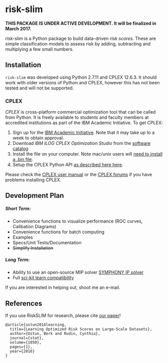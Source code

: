 risk-slim
========

**THIS PACKAGE IS UNDER ACTIVE DEVELOPMENT. It will be finalized in March 2017.** 

risk-slim is a Python package to build data-driven *risk scores*. These are simple classification models to assess risk by adding, subtracting and multiplying a few small numbers.

## Installation 

``risk-slim`` was developed using Python 2.7.11 and CPLEX 12.6.3. It should work with older versions of Python and CPLEX, however this has not been tested and will not be supported.

### CPLEX 

*CPLEX* is cross-platform commercial optimization tool that can be called from Python. It is freely available to students and faculty members at accredited institutions as part of the IBM Academic Initiative. To get CPLEX:

1. Sign up for the [IBM Academic Initiative](https://developer.ibm.com/academic/). Note that it may take up to a week to obtain approval.
2. Download *IBM ILOG CPLEX Optimization Studio* from the [software catalog](https://ibm.onthehub.com/WebStore/OfferingDetails.aspx?o=6fcc1096-7169-e611-9420-b8ca3a5db7a1)
3. Install the file on your computer. Note mac/unix users will [need to install a .bin file](http://www-01.ibm.com/support/docview.wss?uid=swg21444285).
4. Setup the CPLEX Python API [as described here here](http://www.ibm.com/support/knowledgecenter/SSSA5P_12.6.3/ilog.odms.cplex.help/CPLEX/GettingStarted/topics/set_up/Python_setup.html).

Please check the [CPLEX user manual](http://www-01.ibm.com/support/knowledgecenter/SSSA5P/welcome) or the [CPLEX forums](https://www.ibm.com/developerworks/community/forums/html/forum?id=11111111-0000-0000-0000-000000002059) if you have problems installing CPLEX.

## Development Plan

##### Short Term:

- Convenience functions to visualize performance (ROC curves, Calibation Diagrams)
- Convenience functions for batch computing
- Examples
- Specs/Unit Tests/Documentation
- ~~Simplify Installation~~ 

##### Long Term:

- Ability to use an open-source MIP solver [SYMPHONY IP solver](https://projects.coin-or.org/SYMPHONY) 
- Full [sci-kit learn compatibility](http://scikit-learn.org/stable/developers/contributing.html#rolling-your-own-estimator)

If you are interested in helping out, shoot me an e-mail.

## References 

If you use RiskSLIM for research, please cite [our paper](https://arxiv.org/abs/1610.00168)!  
     
```
@article{ustun2016learning,
  title={Learning Optimized Risk Scores on Large-Scale Datasets},
  author={Ustun, Berk and Rudin, Cynthia},
  journal={stat},
  volume={1050},
  pages={1},
  year={2016}
}
```

